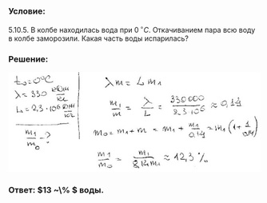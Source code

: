 ###  Условие:

$5.10.5.$ В колбе находилась вода при $0 \,^{\circ}C$. Откачиванием пара всю воду в колбе заморозили. Какая часть воды испарилась?

###  Решение:

![|640x254, 67%](../../img/5.10.5/1.jpg)

###  Ответ: $13 ~\\% $ воды.